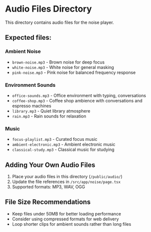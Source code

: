 # Audio Files Directory

This directory contains audio files for the noise player. 

## Expected files:

### Ambient Noise
- `brown-noise.mp3` - Brown noise for deep focus
- `white-noise.mp3` - White noise for general masking
- `pink-noise.mp3` - Pink noise for balanced frequency response

### Environment Sounds  
- `office-sounds.mp3` - Office environment with typing, conversations
- `coffee-shop.mp3` - Coffee shop ambience with conversations and espresso machines
- `library.mp3` - Quiet library atmosphere
- `rain.mp3` - Rain sounds for relaxation

### Music
- `focus-playlist.mp3` - Curated focus music
- `ambient-electronic.mp3` - Ambient electronic music
- `classical-study.mp3` - Classical music for studying

## Adding Your Own Audio Files

1. Place your audio files in this directory (`/public/audio/`)
2. Update the file references in `/src/app/noise/page.tsx`
3. Supported formats: MP3, WAV, OGG

## File Size Recommendations

- Keep files under 50MB for better loading performance
- Consider using compressed formats for web delivery
- Loop shorter clips for ambient sounds rather than long files
